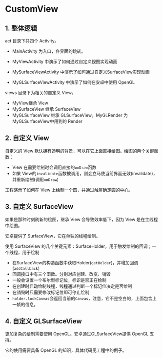 # CustomView

## 1. 整体逻辑

act 目录下共四个 Activity。

- MainActivity 为入口，各界面的跳转。

- MyViewActivity 中演示了如何通过自定义视图实现动画

- MySurfaceViewActivity 中演示了如何通过自定义SurfaceView实现动画

- MyGLSurfaceViewActivity 中演示了如何在安卓中使用 OpenGL

views 目录下为相关的自定义 View。

- MyView继承 View
- MySurfaceView 继承 SurfaceView
- MyGLSurfaceView 继承 GLSurfaceView。MyGLRender 为MyGLSurfaceView中用到的 Render

## 2. 自定义 View

自定义的 View 默认拥有透明的背景，可以在它上面直接绘图。绘图的两个关键函数：

- View 在需要绘制时会调用直接的`onDraw`函数
- 如果 View的`invalidate`函数被调用，则会立马使当前界面无效(invalidate)，并重新绘制(调用`onDraw`)

工程演示了如何在 View 上绘制一个圆，并通过触屏确定圆的中心。

## 3. 自定义 SurfaceView

如果是那种时刻刷新的绘图，继承 View 会导致效率低下，因为 View 是在主线程中绘图。

安卓提供了 SurfaceView，它在单独的线程绘制。

使用 SurfaceView 的几个关键元素：SurfaceHolder，用于触发绘制的回调；一个线程，用于绘制

- 在SurfaceView的构造函数中获取Holder(`getHolder`)，并增加回调(`addCallback`)
- 回调接口中有三个函数。分别对应创建、改变、销毁
- 一般会设置一个布尔型标记位，标识是否正在绘制
- 在创建时启动绘制线程，线程通过判断一个标记位决定是否绘制
- 在销毁时只需要修改标记位即可停止绘制
- `holder.lockCanvas`会返回当前的`Canvas`，注意，它不是空白的，上面包含上一帧的信息。



## 4. 自定义 GLSurfaceView

更加复杂的绘制需要使用 OpenGL。安卓通过GLSurfaceView提供 OpenGL 支持。

它的使用需要具备 OpenGL 的知识，具体代码见工程中的例子。



